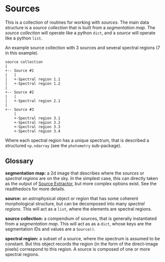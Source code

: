 # Sources
This is a collection of routines for working with *sources*.  The main data structure is a *source collection* that is built from a *segmentation map*.  The *source collection* will operate like a python `dict`, and a *source* will operate like a python `list`.  

An example source collection with 3 sources and several spectral regions (7 in this example).

```
source collection
|
+-- Source #1
|   |
|   +-Spectral region 1.1
|   +-Spectral region 1.2
|
+-- Source #2
|   |
|   +-Spectral region 2.1
|
+-- Source #3
    |
    +-Spectral region 3.1
    +-Spectral region 3.2
    +-Spectral region 3.3
    +-Spectral region 3.4

```
Where each spectral region has a unique spectrum, that is described a structured `np.ndarray` (see the `photometry` sub-package).  

## Glossary

**segmentation map:** a 2d image that describes where the *sources* or *spectral regions* are on the sky.  In the simplest case, this can directly taken as the output of [Source Extractor](https://sextractor.readthedocs.io/en/latest/Introduction.html), but more complex options exist.  See the readthedocs for more details.

**source:** an astrophysical object or region that has some coherent morphological structure, but can be decomposed into many *spectral regions*.  This will act as a ```list```, where the elements are spectral regions.

**source collection:** a compendium of sources, that is generally instantiated from a *segmentation map*.  This will act as as a ```dict```, whose keys are the segmentation IDs and values are a ```Source()```.  

**spectral region:** a subset of a source, where the spectrum is assumed to be constant.  But this object records the region (in the form of the direct-image pixels) correspond to this region.  A source is composed of one or more spectral regions.


